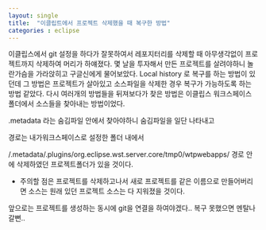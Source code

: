 ```yaml
---
layout: single
title:  "이클립트에서 프로젝트 삭제했을 때 복구한 방법"
categories : eclipse
---
```


이클립스에서 git 설정을 하다가 잘못하여서 레포지터리를 삭제할 때 아무생각없이 프로젝트까지 삭제하여 머리가 하얘졌다.
몇 날을 투자해서 만든 프로젝트를 살려야하니 놀란가슴을 가라앉히고 구글신에게 물어보았다.
Local history 로 복구를 하는 방법이 있던데 그 방법은 프로젝트가 살아있고 소스파일을 삭제한 경우 복구가 가능하도록 하는 방법 같았다.
다시 여러개의 방법들을 뒤져보다가 찾은 방법은
이클립스 워크스페이스 폴더에서 소스들을 찾아내는 방법이었다.

.metadata 라는 숨김파일 안에서 찾아야하니 숨김파일을 일단 나타내고

경로는 내가워크스페이스로 설정한 폴더 내에서

/.metadata/.plugins/org.eclipse.wst.server.core/tmp0/wtpwebapps/ 경로 안에 삭제하였던 프로젝트폴더가 있을 것이다.

* 주의할 점은 프로젝트를 삭제하고나서 새로 프로젝트를 같은 이름으로 만들어버리면 소스는 원래 있던 프로젝트 소스는 다 지워졌을 것이다.

앞으로는 프로젝트를 생성하는 동시에 git을 연결을 하여야겠다.. 복구 못했으면 멘탈나갈뻔..

